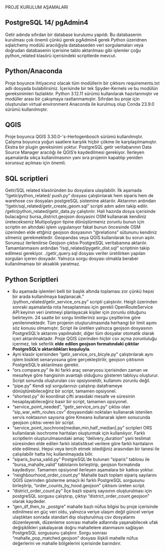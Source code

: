 PROJE KURULUM AŞAMALARI

## PostgreSQL 14/ pgAdmin4

Getir adında sıfırdan bir database kurulumu yapıldı. Bu databasenin kurulması çok önemli çünkü gerek pgAdmin4 gerek Python üzeridnen sqlalchemy modülü aracılığıyla databaseden veri sorgulamaları veya doğrudan databasenin içerisine tablo aktarılması gibi işlemler çoğu python\_related klasörü içerisindeki scriptlerde mevcut.

## Python/Anaconda

Proje boyunce ihtiyacınız olacak tüm modüllerin bir çıktısını requirements.txt adlı dosyada bulabilirsiniz. İçerisinde bir tek Spyder-Kernels ve bu modülün gereksinimleri fazlalıktır. Python 3.12.11 sürümü kullanılarak hazırlanmıştır ve modüller arası bir çakışmaya rastlanmamıştır. Sıfırdan bu proje için oluşturulan virtual environment Anaconda ile kurulmuş olup Conda 23.9.0 sürümü kullanılmıştır.

## QGIS

Proje boyunca QGIS 3.30.0-'s-Hertogenbosch sürümü kullanılmıştır. Çalışma boyunca yoğun saatlere karşılık hiçbir çökme ile karşılaşılmamıştır. Ekstra bir plugin gereksinimi yoktur. PostgreSQL getir veritabanının Data Source Manager aracılığı ile QGIS’e kaydedilmesi gerekiyor. İlerleyen aşamalarda sıkça kullanılmasının yanı sıra projenin kapatılıp yeniden sorunsuz açılması için önemli.

## SQL scriptleri

Getir/SQL related klasöründen bu dosyalara ulaşılabilir. İlk aşamada “/getir/python\_related/ push.py“ dosyası çalıştırılarak hem siparis hem de warehose csv dosyaları postgreSQL sistemine aktarılır. Aktarımın ardından “/getir/sql\_related/getir\_create\_geom.sql” scripti adım adım takip edilir. /getir/python\_related/getir\_data.py çalıştırılır. Hali hazırda dosya içerisinde bulacağınız bursa\_district.geojson dosyasini OSM kullanarak kendiniz üretecekseniz Multipolygon tipine dönüştürmeniz zorunlu bunun için scriptin en altındaki işlem uygulanıyor fakat bunun öncesinde OSM üzerinden elde ettğiniz geojson dosyasının “@relations” sütununu kendiniz silmeniz gerekmektedir. Geopandas veya QGIS kullanılarak bu sorun aşılır. Sorunsuz ilerlenilirse Geojson çıktısı PostgreSQL veritabanına aktarılır. Tamamlanmasını ardından “/sql\_related/pygetir\_dist.sql” scriptinin takip edilmesi gerekiyor. ./getir\_query.sql dosyası veriler üretilirken yapılan sorguları içeren dosyadır. Yalnızca sorgu dosyası olmakla beraber kullanılmaması bir aksaklık yaratmaz.

## Python Scriptleri 
   - Bu aşamada işlemleri belli bir başlık altında toplaması zor çünkü hepsi bir arada kullanılmaya başlanacak.” /python\_related/getir\_service\_ors.py” scripti çalıştırılır. Heigit üzerinden sonraki aşamalarda rota hesaplanması için gerekli OpenRouteService API keyinın veri üretmeyi planlayacak kişiler için zorunlu olduğunu belirteyim. 24 saatte bir sorgu limitleriniz sorgu çeşitlerine göre yenilenmektedir. Tüm projenin oluşturulmasında herhangi bir limit aşımı söz konusu olmamıştır. Script ile üretilen yalnızca geojson dosyasının PostgreSQL’e aktarımı yapılmalıdır, diğer tüm dosyalar otomatik olarak içeri aktarılmaktadır. Proje QGIS üzerinden hiçbir csv açma zorunluluğu içermez, tek seferlik **elde** **edilen geojson formatındaki çıktılar PostgreSQL’e aktarıldıkları koşuluyla**.
   - Ayni klasör içerisinden “getir\_service\_ors\_bicyle.py” çalıştırılarak aynı işlem bisiklet senaryosuna göre gerçekleştirilir, geojson çıktısının PostgreSQL’e aktarılması gerekir.
   - “ors.compare.py” ile iki farklı araç senaryosu içerisinden zaman ve mesafeye göre hangisinin avantajlı olduğunu gösteren tabloyu oluşturur. Script sonunda oluşturulan csv opsiyoneldir, kullanımı zorunlu değil.
   - “pipe.py” Kendi sql sorgularınızı çalıştırıp dataframeye dönüştürebileceğinz bir script, tamamen opsiyonel.
   - “shortest.py” iki koordinat çifti arasıdaki mesafe ve süresinin hesaplayabileceğinz basir bir script, tamamen opsiyonel.
   - “service\_point\_needed”, “getir\_service\_ors.py” çıktısı olan “sip\_war\_with\_routes.csv” dosyasındaki noktaları kullanarak istenilen servis noktasının sayısına göre Kmeans kullanarak işlem sonucunda geojson çıktısı veren bir script.
   - “service\_point\_isochrone[median,min,half\_median].py” scripleri ORS kullanılarak isochrome haritaları oluşturmak için kullanılıyor. Farklı scriptlerin oluşturulmasındaki amaç “delivery\_duration” yani teslimat süresinden elde edilen farklı istatistiksel verilere göre farklı haritaların elde edilmesi. Hepsi veya tercih etmek istediğiniz arasından bir tanesi ile çalışılabilir hatta hiç kullanılmayada bilir.
   - “siparis\_bursa\_valid.py” PostgreSQL’de bulunan “siparis” tablosu ile “bursa\_mahalle\_valid” tablolarını birleştirip, geojson formatında kaydediyor. Tamamen opsiyonel ilerleyen aşamalara bir katkısı yoktur.
   - “neighbourhood\_order\_count.py” Mahalle bazlı toplam sipariş sayılarını QGIS üzerinden gösterme amaçlı iki farklı PostgreSQL sorgusunu birleştirip, “order\_counts\_by\_hood.geojson” çıktısını üreten script.
   - “district\_order\_count.py” İlçe bazlı sipariş sayısının oluşturulması için postgreSQL sorgusu çalıştırıp, çıktıyı “district\_order\_count.geojson” olarak kaydeder.
   - “gen\_df\_then\_to \_postgre” mahalle bazlı nüfus bilgisi bu proje içerisinde edinilmesi en güç veri oldu, yalnızca veriye ulaşım değil güncel veriye ulaştıktan sonrada standart dışı oluşturulmuş csv dosyalarını düzenleyerek, düzenleme sonrası mahalle adlarında yaşanabilecek ufak değişiklikleri yakalayarak doğru mahallelere atanmasını sağlayan PostgreSQL sorgusunu çalıştırır. Sorgu sonrası “mahalle\_pop\_matched.geojson” dosyası ilişkili mahelle nüfus değerlerini ve mahalle bölgelerini içerisinde barındırır.